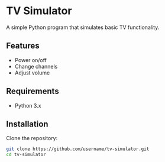 # TV Simulator

A simple Python program that simulates basic TV functionality.

## Features
- Power on/off
- Change channels
- Adjust volume

## Requirements
- Python 3.x

## Installation
Clone the repository:
```bash
git clone https://github.com/username/tv-simulator.git
cd tv-simulator
